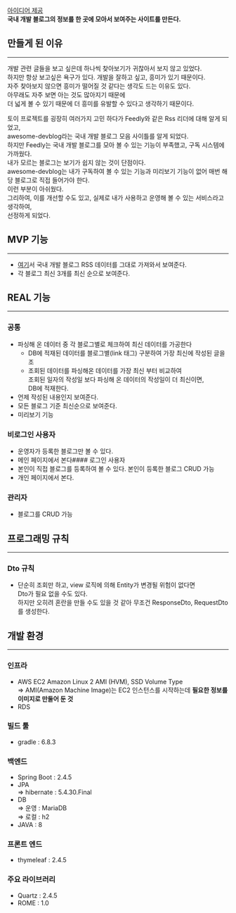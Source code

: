 [아이디어 제공](https://awesome-devblog.netlify.app/)  
**국내 개발 블로그의 정보를 한 곳에 모아서 보여주는 사이트를 만든다.**

## 만들게 된 이유

---
개발 관련 글들을 보고 싶은데 하나씩 찾아보기가 귀찮아서 보지 않고 있었다.  
하지만 항상 보고싶은 욕구가 있다. 개발을 잘하고 싶고, 흥미가 있기 때문이다.  
자주 찾아보지 않으면 흥미가 떨어질 것 같다는 생각도 드는 이유도 있다.  
아무래도 자주 보면 아는 것도 많아지기 때문에  
더 넓게 볼 수 있기 때문에 더 흥미를 유발할 수 있다고 생각하기 때문이다.

토이 프로젝트를 굉장히 여러가지 고민 하다가 Feedly와 같은 Rss 리더에 대해 알게 되었고,  
awesome-devblog라는 국내 개발 블로그 모음 사이틀를 알게 되었다.  
하지만 Feedly는 국내 개발 블로그를 모아 볼 수 있는 기능이 부족했고, 구독 시스템에 가까웠다.  
내가 모르는 블로그는 보기가 쉽지 않는 것이 단점이다.  
awesome-devblog는 내가 구독하여 볼 수 있는 기능과 미리보기 기능이 없어 매번 해당 블로그로 직접 들어가야 한다.  
이런 부분이 아쉬웠다.  
그리하여, 이를 개선할 수도 있고, 실제로 내가 사용하고 운영해 볼 수 있는 서비스라고 생각하여,  
선정하게 되었다.

## MVP 기능

---
- [여기](https://github.com/sarojaba/awesome-devblog)서 국내 개발 블로그 RSS 데이터를 그대로 가져와서 보여준다.
- 각 블로그 최신 3개를 최신 순으로 보여준다.

## REAL 기능

---
### 공통
- 파싱해 온 데이터 중 각 블로그별로 체크하여 최신 데이터를 가공한다
  - DB에 적재된 데이터를 블로그별(link 태그) 구분하여 가장 최신에 작성된 글을 조 
  - 조회된 데이터를 파싱해온 데이터를 가장 최신 부터 비교하여  
    조회된 일자의 작성일 보다 파싱해 온 데이터의 작성일이 더 최신이면,  
    DB에 적재한다.
- 언제 작성된 내용인지 보여준다.
- 모든 블로그 기준 최신순으로 보여준다.
- 미리보기 기능

### 비로그인 사용자
- 운영자가 등록한 블로그만 볼 수 있다.
- 메인 페이지에서 본다#### 로그인 사용자
- 본인이 직접 블로그를 등록하여 볼 수 있다. 본인이 등록한 블로그 CRUD 가능
- 개인 페이지에서 본다.

### 관리자
- 블로그를 CRUD 가능

## 프로그래밍 규칙

---
### Dto 규칙
- 단순히 조회만 하고, view 로직에 의해 Entity가 변경될 위험이 없다면  
  Dto가 필요 없을 수도 있다.  
  하지만 오히려 혼란을 만들 수도 있을 것 같아 무조건 ResponseDto, RequestDto를 생성한다.
  
## 개발 환경

---
### 인프라
- AWS EC2
Amazon Linux 2 AMI (HVM), SSD Volume Type  
  => AMI(Amazon Machine Image)는 EC2 인스턴스를 시작하는데 **필요한 정보를 이미지로 만둘어 둔 것**
- RDS  
  
### 빌드 툴
- gradle : 6.8.3

### 백엔드
- Spring Boot : 2.4.5
- JPA  
  => hibernate : 5.4.30.Final
- DB  
  => 운영 : MariaDB  
  => 로컬 : h2
- JAVA : 8  
  
### 프론트 엔드
- thymeleaf : 2.4.5

### 주요 라이브러리
- Quartz : 2.4.5
- ROME : 1.0

